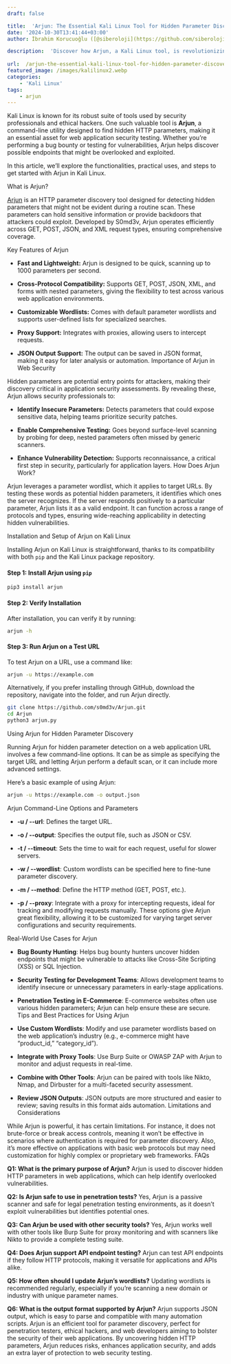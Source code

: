 ```yaml
---
draft: false

title:  'Arjun: The Essential Kali Linux Tool for Hidden Parameter Discovery'
date: '2024-10-30T13:41:44+03:00'
author: İbrahim Korucuoğlu ([@siberoloji](https://github.com/siberoloji))

description:  'Discover how Arjun, a Kali Linux tool, is revolutionizing web application security by uncovering hidden HTTP parameters. Learn how it works, its key features, and practical use cases.' 
 
url:  /arjun-the-essential-kali-linux-tool-for-hidden-parameter-discovery/
featured_image: /images/kalilinux2.webp
categories:
    - 'Kali Linux'
tags:
    - arjun
---
```



Kali Linux is known for its robust suite of tools used by security professionals and ethical hackers. One such valuable tool is **Arjun**, a command-line utility designed to find hidden HTTP parameters, making it an essential asset for web application security testing. Whether you’re performing a bug bounty or testing for vulnerabilities, Arjun helps discover possible endpoints that might be overlooked and exploited.



In this article, we’ll explore the functionalities, practical uses, and steps to get started with Arjun in Kali Linux.



What is Arjun?



<a href="https://github.com/s0md3v/Arjun">Arjun</a> is an HTTP parameter discovery tool designed for detecting hidden parameters that might not be evident during a routine scan. These parameters can hold sensitive information or provide backdoors that attackers could exploit. Developed by S0md3v, Arjun operates efficiently across GET, POST, JSON, and XML request types, ensuring comprehensive coverage.



Key Features of Arjun


* **Fast and Lightweight:** Arjun is designed to be quick, scanning up to 1000 parameters per second.

* **Cross-Protocol Compatibility:** Supports GET, POST, JSON, XML, and forms with nested parameters, giving the flexibility to test across various web application environments.

* **Customizable Wordlists:** Comes with default parameter wordlists and supports user-defined lists for specialized searches.

* **Proxy Support:** Integrates with proxies, allowing users to intercept requests.

* **JSON Output Support:** The output can be saved in JSON format, making it easy for later analysis or automation.
Importance of Arjun in Web Security



Hidden parameters are potential entry points for attackers, making their discovery critical in application security assessments. By revealing these, Arjun allows security professionals to:


* **Identify Insecure Parameters:** Detects parameters that could expose sensitive data, helping teams prioritize security patches.

* **Enable Comprehensive Testing:** Goes beyond surface-level scanning by probing for deep, nested parameters often missed by generic scanners.

* **Enhance Vulnerability Detection:** Supports reconnaissance, a critical first step in security, particularly for application layers.
How Does Arjun Work?



Arjun leverages a parameter wordlist, which it applies to target URLs. By testing these words as potential hidden parameters, it identifies which ones the server recognizes. If the server responds positively to a particular parameter, Arjun lists it as a valid endpoint. It can function across a range of protocols and types, ensuring wide-reaching applicability in detecting hidden vulnerabilities.



Installation and Setup of Arjun on Kali Linux



Installing Arjun on Kali Linux is straightforward, thanks to its compatibility with both `pip` and the Kali Linux package repository.


#### Step 1: Install Arjun using `pip`


```bash
pip3 install arjun
```


#### Step 2: Verify Installation



After installation, you can verify it by running:


```bash
arjun -h
```


#### Step 3: Run Arjun on a Test URL



To test Arjun on a URL, use a command like:


```bash
arjun -u https://example.com
```



Alternatively, if you prefer installing through GitHub, download the repository, navigate into the folder, and run Arjun directly.


```bash
git clone https://github.com/s0md3v/Arjun.git
cd Arjun
python3 arjun.py
```



Using Arjun for Hidden Parameter Discovery



Running Arjun for hidden parameter detection on a web application URL involves a few command-line options. It can be as simple as specifying the target URL and letting Arjun perform a default scan, or it can include more advanced settings.



Here’s a basic example of using Arjun:


```bash
arjun -u https://example.com -o output.json
```



Arjun Command-Line Options and Parameters


* **-u / --url**: Defines the target URL.

* **-o / --output**: Specifies the output file, such as JSON or CSV.

* **-t / --timeout**: Sets the time to wait for each request, useful for slower servers.

* **-w / --wordlist**: Custom wordlists can be specified here to fine-tune parameter discovery.

* **-m / --method**: Define the HTTP method (GET, POST, etc.).

* **-p / --proxy**: Integrate with a proxy for intercepting requests, ideal for tracking and modifying requests manually.
These options give Arjun great flexibility, allowing it to be customized for varying target server configurations and security requirements.



Real-World Use Cases for Arjun


* **Bug Bounty Hunting**: Helps bug bounty hunters uncover hidden endpoints that might be vulnerable to attacks like Cross-Site Scripting (XSS) or SQL Injection.

* **Security Testing for Development Teams**: Allows development teams to identify insecure or unnecessary parameters in early-stage applications.

* **Penetration Testing in E-Commerce**: E-commerce websites often use various hidden parameters; Arjun can help ensure these are secure.
Tips and Best Practices for Using Arjun


* **Use Custom Wordlists**: Modify and use parameter wordlists based on the web application’s industry (e.g., e-commerce might have “product_id,” “category_id”).

* **Integrate with Proxy Tools**: Use Burp Suite or OWASP ZAP with Arjun to monitor and adjust requests in real-time.

* **Combine with Other Tools**: Arjun can be paired with tools like Nikto, Nmap, and Dirbuster for a multi-faceted security assessment.

* **Review JSON Outputs**: JSON outputs are more structured and easier to review; saving results in this format aids automation.
Limitations and Considerations



While Arjun is powerful, it has certain limitations. For instance, it does not brute-force or break access controls, meaning it won’t be effective in scenarios where authentication is required for parameter discovery. Also, it’s more effective on applications with basic web protocols but may need customization for highly complex or proprietary web frameworks.
FAQs



**Q1: What is the primary purpose of Arjun?** Arjun is used to discover hidden HTTP parameters in web applications, which can help identify overlooked vulnerabilities.



**Q2: Is Arjun safe to use in penetration tests?** Yes, Arjun is a passive scanner and safe for legal penetration testing environments, as it doesn’t exploit vulnerabilities but identifies potential ones.



**Q3: Can Arjun be used with other security tools?** Yes, Arjun works well with other tools like Burp Suite for proxy monitoring and with scanners like Nikto to provide a complete testing suite.



**Q4: Does Arjun support API endpoint testing?** Arjun can test API endpoints if they follow HTTP protocols, making it versatile for applications and APIs alike.



**Q5: How often should I update Arjun’s wordlists?** Updating wordlists is recommended regularly, especially if you’re scanning a new domain or industry with unique parameter names.



**Q6: What is the output format supported by Arjun?** Arjun supports JSON output, which is easy to parse and compatible with many automation scripts.
Arjun is an efficient tool for parameter discovery, perfect for penetration testers, ethical hackers, and web developers aiming to bolster the security of their web applications. By uncovering hidden HTTP parameters, Arjun reduces risks, enhances application security, and adds an extra layer of protection to web security testing.
